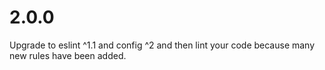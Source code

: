 # 2.0.0

Upgrade to eslint ^1.1 and config ^2 and then lint your code because many new rules have been added.
